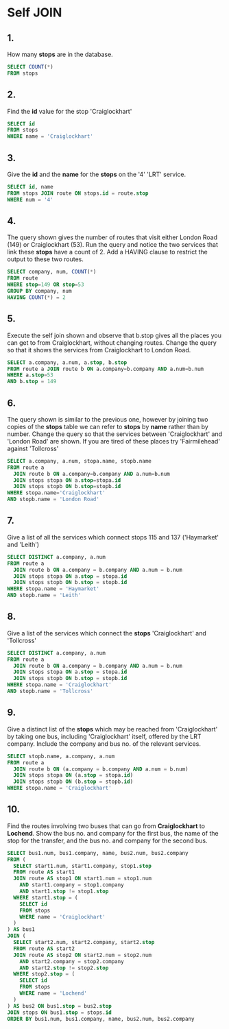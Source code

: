 # Self JOIN

## 1.
How many **stops** are in the database.
```SQL
SELECT COUNT(*)
FROM stops
```

## 2.
Find the **id** value for the stop 'Craiglockhart'
```SQL
SELECT id
FROM stops
WHERE name = 'Craiglockhart'
```

## 3.
Give the **id** and the **name** for the **stops** on the '4' 'LRT' service.
```SQL
SELECT id, name
FROM stops JOIN route ON stops.id = route.stop
WHERE num = '4'
```

## 4.
The query shown gives the number of routes that visit either London Road (149) or Craiglockhart (53). Run the query and notice the two services that link these **stops** have a count of 2. Add a HAVING clause to restrict the output to these two routes.
```SQL
SELECT company, num, COUNT(*)
FROM route
WHERE stop=149 OR stop=53
GROUP BY company, num
HAVING COUNT(*) = 2
```

## 5.
Execute the self join shown and observe that b.stop gives all the places you can get to from Craiglockhart, without changing routes. Change the query so that it shows the services from Craiglockhart to London Road.
```SQL
SELECT a.company, a.num, a.stop, b.stop
FROM route a JOIN route b ON a.company=b.company AND a.num=b.num
WHERE a.stop=53
AND b.stop = 149
```

## 6.
The query shown is similar to the previous one, however by joining two copies of the **stops** table we can refer to **stops** by **name** rather than by number. Change the query so that the services between 'Craiglockhart' and 'London Road' are shown. If you are tired of these places try 'Fairmilehead' against 'Tollcross'
```SQL
SELECT a.company, a.num, stopa.name, stopb.name
FROM route a
  JOIN route b ON a.company=b.company AND a.num=b.num
  JOIN stops stopa ON a.stop=stopa.id
  JOIN stops stopb ON b.stop=stopb.id
WHERE stopa.name='Craiglockhart'
AND stopb.name = 'London Road'
```

## 7.
Give a list of all the services which connect stops 115 and 137 ('Haymarket' and 'Leith')
```SQL
SELECT DISTINCT a.company, a.num
FROM route a
  JOIN route b ON a.company = b.company AND a.num = b.num
  JOIN stops stopa ON a.stop = stopa.id
  JOIN stops stopb ON b.stop = stopb.id
WHERE stopa.name = 'Haymarket'
AND stopb.name = 'Leith'
```

## 8.
Give a list of the services which connect the **stops** 'Craiglockhart' and 'Tollcross'
```SQL
SELECT DISTINCT a.company, a.num
FROM route a
  JOIN route b ON a.company = b.company AND a.num = b.num
  JOIN stops stopa ON a.stop = stopa.id
  JOIN stops stopb ON b.stop = stopb.id
WHERE stopa.name = 'Craiglockhart'
AND stopb.name = 'Tollcross'
```

## 9.
Give a distinct list of the **stops** which may be reached from 'Craiglockhart' by taking one bus, including 'Craiglockhart' itself, offered by the LRT company. Include the company and bus no. of the relevant services.
```SQL
SELECT stopb.name, a.company, a.num
FROM route a
  JOIN route b ON (a.company = b.company AND a.num = b.num)
  JOIN stops stopa ON (a.stop = stopa.id)
  JOIN stops stopb ON (b.stop = stopb.id)
WHERE stopa.name = 'Craiglockhart'
```

## 10.
Find the routes involving two buses that can go from **Craiglockhart** to **Lochend**.
Show the bus no. and company for the first bus, the name of the stop for the transfer,
and the bus no. and company for the second bus.
```SQL
SELECT bus1.num, bus1.company, name, bus2.num, bus2.company
FROM (
  SELECT start1.num, start1.company, stop1.stop
  FROM route AS start1
  JOIN route AS stop1 ON start1.num = stop1.num
    AND start1.company = stop1.company
    AND start1.stop != stop1.stop
  WHERE start1.stop = (
    SELECT id
    FROM stops
    WHERE name = 'Craiglockhart'
  )
) AS bus1
JOIN (
  SELECT start2.num, start2.company, start2.stop
  FROM route AS start2
  JOIN route AS stop2 ON start2.num = stop2.num
    AND start2.company = stop2.company
    AND start2.stop != stop2.stop
  WHERE stop2.stop = (
    SELECT id
    FROM stops
    WHERE name = 'Lochend'
  )
) AS bus2 ON bus1.stop = bus2.stop
JOIN stops ON bus1.stop = stops.id
ORDER BY bus1.num, bus1.company, name, bus2.num, bus2.company
```